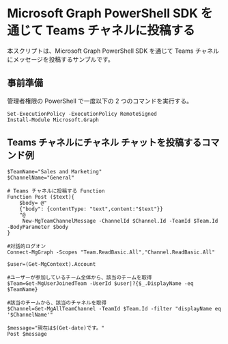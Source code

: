 # Microsoft Graph PowerShell SDK を通じて Teams チャネルに投稿する
本スクリプトは、Microsoft Graph PowerShell SDK を通じて Teams チャネルにメッセージを投稿するサンプルです。

## 事前準備
管理者権限の PowerShell で一度以下の 2 つのコマンドを実行する。
```
Set-ExecutionPolicy -ExecutionPolicy RemoteSigned
Install-Module Microsoft.Graph
```

## Teams チャネルにチャネル チャットを投稿するコマンド例
```
$TeamName="Sales and Marketing"
$ChannelName="General"

# Teams チャネルに投稿する Function
Function Post ($text){
	$body= @"
	{"body": {contentType: "text",content:"$text"}}
	"@
	 New-MgTeamChannelMessage -ChannelId $Channel.Id -TeamId $Team.Id -BodyParameter $body
}

#対話的ログオン
Connect-MgGraph -Scopes "Team.ReadBasic.All","Channel.ReadBasic.All"

$user=(Get-MgContext).Account

#ユーザーが参加しているチーム全体から、該当のチームを取得
$Team=Get-MgUserJoinedTeam -UserId $user|?{$_.DisplayName -eq $TeamName}

#該当のチームから、該当のチャネルを取得
$Channel=Get-MgAllTeamChannel -TeamId $Team.Id -filter "displayName eq '$ChannelName'"

$message="現在は$(Get-date)です。"
Post $message
```
